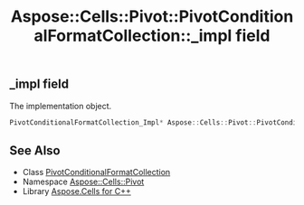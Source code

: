 ﻿---
title: Aspose::Cells::Pivot::PivotConditionalFormatCollection::_impl field
linktitle: _impl
second_title: Aspose.Cells for C++ API Reference
description: 'Aspose::Cells::Pivot::PivotConditionalFormatCollection::_impl field. The implementation object in C++.'
type: docs
weight: 900
url: /cpp/aspose.cells.pivot/pivotconditionalformatcollection/_impl/
---
## _impl field


The implementation object.

```cpp
PivotConditionalFormatCollection_Impl* Aspose::Cells::Pivot::PivotConditionalFormatCollection::_impl
```

## See Also

* Class [PivotConditionalFormatCollection](../)
* Namespace [Aspose::Cells::Pivot](../../)
* Library [Aspose.Cells for C++](../../../)

